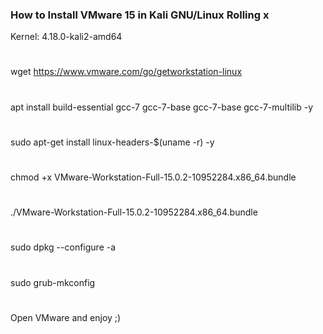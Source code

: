 ### How to Install VMware 15 in Kali GNU/Linux Rolling x 
Kernel: 4.18.0-kali2-amd64                
#
wget https://www.vmware.com/go/getworkstation-linux
#
apt install build-essential gcc-7 gcc-7-base gcc-7-base gcc-7-multilib -y
#
sudo apt-get install linux-headers-$(uname -r) -y
#
chmod +x VMware-Workstation-Full-15.0.2-10952284.x86_64.bundle 
#
./VMware-Workstation-Full-15.0.2-10952284.x86_64.bundle 
#
sudo dpkg --configure -a
#
sudo grub-mkconfig
#
Open VMware and enjoy ;)  
